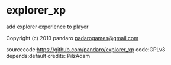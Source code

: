explorer_xp
===========

add explorer experience to player

Copyright (c) 2013 pandaro <padarogames@gmail.com>

sourcecode:https://github.com/pandaro/explorer_xp
code:GPLv3
depends:default
credits: PilzAdam